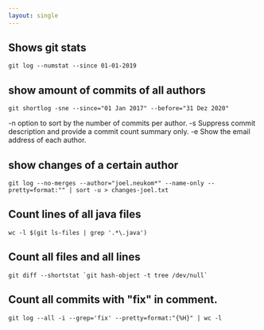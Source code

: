 ```yaml
---
layout: single
---
```


## Shows git stats
```
git log --numstat --since 01-01-2019
```

## show amount of commits of all authors
```
git shortlog -sne --since="01 Jan 2017" --before="31 Dez 2020"
```

-n option to sort by the number of commits per author.
-s Suppress commit description and provide a commit count summary only.
-e Show the email address of each author.

## show changes of a certain author
```
git log --no-merges --author="joel.neukom*" --name-only --pretty=format:"" | sort -u > changes-joel.txt
```

## Count lines of all java files  
```wc -l $(git ls-files | grep '.*\.java')```

## Count all files and all lines
```
git diff --shortstat `git hash-object -t tree /dev/null` 
```
 
## Count all commits with "fix" in comment.
```
git log --all -i --grep='fix' --pretty=format:"{%H}" | wc -l
```